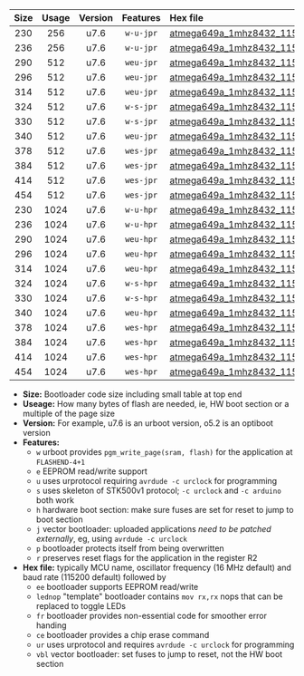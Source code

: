 |Size|Usage|Version|Features|Hex file|
|:-:|:-:|:-:|:-:|:--|
|230|256|u7.6|`w-u-jpr`|[atmega649a_1mhz8432_115200bps_ur_vbl.hex](https://raw.githubusercontent.com/stefanrueger/urboot/main/atmega649a_1mhz8432_115200bps_ur_vbl.hex)|
|236|256|u7.6|`w-u-jpr`|[atmega649a_1mhz8432_115200bps_lednop_ur_vbl.hex](https://raw.githubusercontent.com/stefanrueger/urboot/main/atmega649a_1mhz8432_115200bps_lednop_ur_vbl.hex)|
|290|512|u7.6|`weu-jpr`|[atmega649a_1mhz8432_115200bps_ee_ur_vbl.hex](https://raw.githubusercontent.com/stefanrueger/urboot/main/atmega649a_1mhz8432_115200bps_ee_ur_vbl.hex)|
|296|512|u7.6|`weu-jpr`|[atmega649a_1mhz8432_115200bps_ee_lednop_ur_vbl.hex](https://raw.githubusercontent.com/stefanrueger/urboot/main/atmega649a_1mhz8432_115200bps_ee_lednop_ur_vbl.hex)|
|314|512|u7.6|`weu-jpr`|[atmega649a_1mhz8432_115200bps_ee_lednop_fr_ur_vbl.hex](https://raw.githubusercontent.com/stefanrueger/urboot/main/atmega649a_1mhz8432_115200bps_ee_lednop_fr_ur_vbl.hex)|
|324|512|u7.6|`w-s-jpr`|[atmega649a_1mhz8432_115200bps_vbl.hex](https://raw.githubusercontent.com/stefanrueger/urboot/main/atmega649a_1mhz8432_115200bps_vbl.hex)|
|330|512|u7.6|`w-s-jpr`|[atmega649a_1mhz8432_115200bps_lednop_vbl.hex](https://raw.githubusercontent.com/stefanrueger/urboot/main/atmega649a_1mhz8432_115200bps_lednop_vbl.hex)|
|340|512|u7.6|`weu-jpr`|[atmega649a_1mhz8432_115200bps_ee_lednop_fr_ce_ur_vbl.hex](https://raw.githubusercontent.com/stefanrueger/urboot/main/atmega649a_1mhz8432_115200bps_ee_lednop_fr_ce_ur_vbl.hex)|
|378|512|u7.6|`wes-jpr`|[atmega649a_1mhz8432_115200bps_ee_vbl.hex](https://raw.githubusercontent.com/stefanrueger/urboot/main/atmega649a_1mhz8432_115200bps_ee_vbl.hex)|
|384|512|u7.6|`wes-jpr`|[atmega649a_1mhz8432_115200bps_ee_lednop_vbl.hex](https://raw.githubusercontent.com/stefanrueger/urboot/main/atmega649a_1mhz8432_115200bps_ee_lednop_vbl.hex)|
|414|512|u7.6|`wes-jpr`|[atmega649a_1mhz8432_115200bps_ee_lednop_fr_vbl.hex](https://raw.githubusercontent.com/stefanrueger/urboot/main/atmega649a_1mhz8432_115200bps_ee_lednop_fr_vbl.hex)|
|454|512|u7.6|`wes-jpr`|[atmega649a_1mhz8432_115200bps_ee_lednop_fr_ce_vbl.hex](https://raw.githubusercontent.com/stefanrueger/urboot/main/atmega649a_1mhz8432_115200bps_ee_lednop_fr_ce_vbl.hex)|
|230|1024|u7.6|`w-u-hpr`|[atmega649a_1mhz8432_115200bps_ur.hex](https://raw.githubusercontent.com/stefanrueger/urboot/main/atmega649a_1mhz8432_115200bps_ur.hex)|
|236|1024|u7.6|`w-u-hpr`|[atmega649a_1mhz8432_115200bps_lednop_ur.hex](https://raw.githubusercontent.com/stefanrueger/urboot/main/atmega649a_1mhz8432_115200bps_lednop_ur.hex)|
|290|1024|u7.6|`weu-hpr`|[atmega649a_1mhz8432_115200bps_ee_ur.hex](https://raw.githubusercontent.com/stefanrueger/urboot/main/atmega649a_1mhz8432_115200bps_ee_ur.hex)|
|296|1024|u7.6|`weu-hpr`|[atmega649a_1mhz8432_115200bps_ee_lednop_ur.hex](https://raw.githubusercontent.com/stefanrueger/urboot/main/atmega649a_1mhz8432_115200bps_ee_lednop_ur.hex)|
|314|1024|u7.6|`weu-hpr`|[atmega649a_1mhz8432_115200bps_ee_lednop_fr_ur.hex](https://raw.githubusercontent.com/stefanrueger/urboot/main/atmega649a_1mhz8432_115200bps_ee_lednop_fr_ur.hex)|
|324|1024|u7.6|`w-s-hpr`|[atmega649a_1mhz8432_115200bps.hex](https://raw.githubusercontent.com/stefanrueger/urboot/main/atmega649a_1mhz8432_115200bps.hex)|
|330|1024|u7.6|`w-s-hpr`|[atmega649a_1mhz8432_115200bps_lednop.hex](https://raw.githubusercontent.com/stefanrueger/urboot/main/atmega649a_1mhz8432_115200bps_lednop.hex)|
|340|1024|u7.6|`weu-hpr`|[atmega649a_1mhz8432_115200bps_ee_lednop_fr_ce_ur.hex](https://raw.githubusercontent.com/stefanrueger/urboot/main/atmega649a_1mhz8432_115200bps_ee_lednop_fr_ce_ur.hex)|
|378|1024|u7.6|`wes-hpr`|[atmega649a_1mhz8432_115200bps_ee.hex](https://raw.githubusercontent.com/stefanrueger/urboot/main/atmega649a_1mhz8432_115200bps_ee.hex)|
|384|1024|u7.6|`wes-hpr`|[atmega649a_1mhz8432_115200bps_ee_lednop.hex](https://raw.githubusercontent.com/stefanrueger/urboot/main/atmega649a_1mhz8432_115200bps_ee_lednop.hex)|
|414|1024|u7.6|`wes-hpr`|[atmega649a_1mhz8432_115200bps_ee_lednop_fr.hex](https://raw.githubusercontent.com/stefanrueger/urboot/main/atmega649a_1mhz8432_115200bps_ee_lednop_fr.hex)|
|454|1024|u7.6|`wes-hpr`|[atmega649a_1mhz8432_115200bps_ee_lednop_fr_ce.hex](https://raw.githubusercontent.com/stefanrueger/urboot/main/atmega649a_1mhz8432_115200bps_ee_lednop_fr_ce.hex)|

- **Size:** Bootloader code size including small table at top end
- **Useage:** How many bytes of flash are needed, ie, HW boot section or a multiple of the page size
- **Version:** For example, u7.6 is an urboot version, o5.2 is an optiboot version
- **Features:**
  + `w` urboot provides `pgm_write_page(sram, flash)` for the application at `FLASHEND-4+1`
  + `e` EEPROM read/write support
  + `u` uses urprotocol requiring `avrdude -c urclock` for programming
  + `s` uses skeleton of STK500v1 protocol; `-c urclock` and `-c arduino` both work
  + `h` hardware boot section: make sure fuses are set for reset to jump to boot section
  + `j` vector bootloader: uploaded applications *need to be patched externally*, eg, using `avrdude -c urclock`
  + `p` bootloader protects itself from being overwritten
  + `r` preserves reset flags for the application in the register R2
- **Hex file:** typically MCU name, oscillator frequency (16 MHz default) and baud rate (115200 default) followed by
  + `ee` bootloader supports EEPROM read/write
  + `lednop` "template" bootloader contains `mov rx,rx` nops that can be replaced to toggle LEDs
  + `fr` bootloader provides non-essential code for smoother error handing
  + `ce` bootloader provides a chip erase command
  + `ur` uses urprotocol and requires `avrdude -c urclock` for programming
  + `vbl` vector bootloader: set fuses to jump to reset, not the HW boot section
